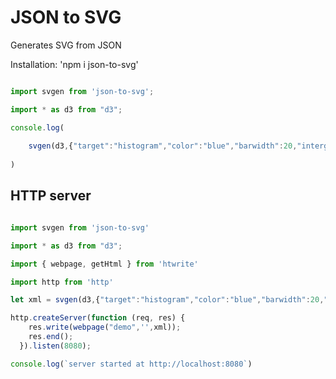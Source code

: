 # JSON to SVG

Generates SVG from JSON

Installation: 'npm i json-to-svg'

```javascript

import svgen from 'json-to-svg';

import * as d3 from "d3";

console.log( 
    
    svgen(d3,{"target":"histogram","color":"blue","barwidth":20,"intergap":5,"dataset":[25,67,45,19,89],"size":2,"animate":false}) 
    
)

```

## HTTP server

```javascript

import svgen from 'json-to-svg'

import * as d3 from "d3";

import { webpage, getHtml } from 'htwrite'

import http from 'http'

let xml = svgen(d3,{"target":"histogram","color":"blue","barwidth":20,"intergap":5,"dataset":[25,67,45,19,89],"size":2,"animate":false}) 

http.createServer(function (req, res) {
    res.write(webpage("demo",'',xml));
    res.end();
  }).listen(8080);

console.log(`server started at http://localhost:8080`)

```
